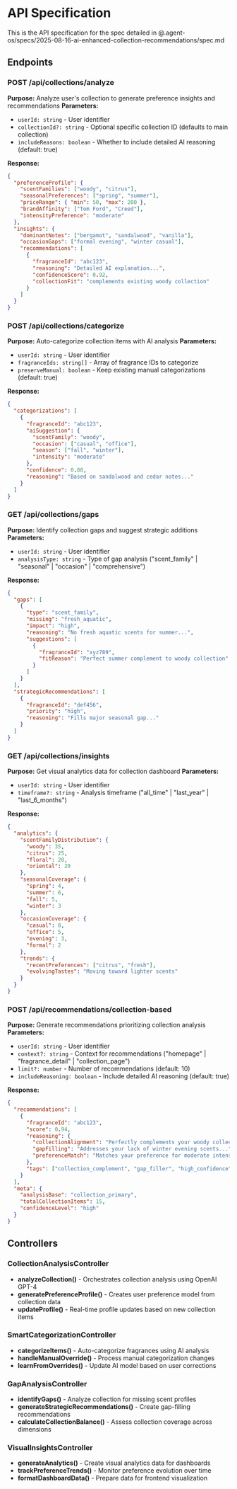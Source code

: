 # API Specification

This is the API specification for the spec detailed in @.agent-os/specs/2025-08-16-ai-enhanced-collection-recommendations/spec.md

## Endpoints

### POST /api/collections/analyze

**Purpose:** Analyze user's collection to generate preference insights and recommendations
**Parameters:**

- `userId: string` - User identifier
- `collectionId?: string` - Optional specific collection ID (defaults to main collection)
- `includeReasons: boolean` - Whether to include detailed AI reasoning (default: true)

**Response:**

```json
{
  "preferenceProfile": {
    "scentFamilies": ["woody", "citrus"],
    "seasonalPreferences": ["spring", "summer"],
    "priceRange": { "min": 50, "max": 200 },
    "brandAffinity": ["Tom Ford", "Creed"],
    "intensityPreference": "moderate"
  },
  "insights": {
    "dominantNotes": ["bergamot", "sandalwood", "vanilla"],
    "occasionGaps": ["formal evening", "winter casual"],
    "recommendations": [
      {
        "fragranceId": "abc123",
        "reasoning": "Detailed AI explanation...",
        "confidenceScore": 0.92,
        "collectionFit": "complements existing woody collection"
      }
    ]
  }
}
```

### POST /api/collections/categorize

**Purpose:** Auto-categorize collection items with AI analysis
**Parameters:**

- `userId: string` - User identifier
- `fragranceIds: string[]` - Array of fragrance IDs to categorize
- `preserveManual: boolean` - Keep existing manual categorizations (default: true)

**Response:**

```json
{
  "categorizations": [
    {
      "fragranceId": "abc123",
      "aiSuggestion": {
        "scentFamily": "woody",
        "occasion": ["casual", "office"],
        "season": ["fall", "winter"],
        "intensity": "moderate"
      },
      "confidence": 0.88,
      "reasoning": "Based on sandalwood and cedar notes..."
    }
  ]
}
```

### GET /api/collections/gaps

**Purpose:** Identify collection gaps and suggest strategic additions
**Parameters:**

- `userId: string` - User identifier
- `analysisType: string` - Type of gap analysis ("scent_family" | "seasonal" | "occasion" | "comprehensive")

**Response:**

```json
{
  "gaps": [
    {
      "type": "scent_family",
      "missing": "fresh_aquatic",
      "impact": "high",
      "reasoning": "No fresh aquatic scents for summer...",
      "suggestions": [
        {
          "fragranceId": "xyz789",
          "fitReason": "Perfect summer complement to woody collection"
        }
      ]
    }
  ],
  "strategicRecommendations": [
    {
      "fragranceId": "def456",
      "priority": "high",
      "reasoning": "Fills major seasonal gap..."
    }
  ]
}
```

### GET /api/collections/insights

**Purpose:** Get visual analytics data for collection dashboard
**Parameters:**

- `userId: string` - User identifier
- `timeframe?: string` - Analysis timeframe ("all_time" | "last_year" | "last_6_months")

**Response:**

```json
{
  "analytics": {
    "scentFamilyDistribution": {
      "woody": 35,
      "citrus": 25,
      "floral": 20,
      "oriental": 20
    },
    "seasonalCoverage": {
      "spring": 4,
      "summer": 6,
      "fall": 5,
      "winter": 3
    },
    "occasionCoverage": {
      "casual": 8,
      "office": 5,
      "evening": 3,
      "formal": 2
    },
    "trends": {
      "recentPreferences": ["citrus", "fresh"],
      "evolvingTastes": "Moving toward lighter scents"
    }
  }
}
```

### POST /api/recommendations/collection-based

**Purpose:** Generate recommendations prioritizing collection analysis
**Parameters:**

- `userId: string` - User identifier
- `context?: string` - Context for recommendations ("homepage" | "fragrance_detail" | "collection_page")
- `limit?: number` - Number of recommendations (default: 10)
- `includeReasoning: boolean` - Include detailed AI reasoning (default: true)

**Response:**

```json
{
  "recommendations": [
    {
      "fragranceId": "abc123",
      "score": 0.94,
      "reasoning": {
        "collectionAlignment": "Perfectly complements your woody collection...",
        "gapFilling": "Addresses your lack of winter evening scents...",
        "preferenceMatch": "Matches your preference for moderate intensity..."
      },
      "tags": ["collection_complement", "gap_filler", "high_confidence"]
    }
  ],
  "meta": {
    "analysisBase": "collection_primary",
    "totalCollectionItems": 15,
    "confidenceLevel": "high"
  }
}
```

## Controllers

### CollectionAnalysisController

- **analyzeCollection()** - Orchestrates collection analysis using OpenAI GPT-4
- **generatePreferenceProfile()** - Creates user preference model from collection data
- **updateProfile()** - Real-time profile updates based on new collection items

### SmartCategorizationController

- **categorizeItems()** - Auto-categorize fragrances using AI analysis
- **handleManualOverride()** - Process manual categorization changes
- **learnFromOverrides()** - Update AI model based on user corrections

### GapAnalysisController

- **identifyGaps()** - Analyze collection for missing scent profiles
- **generateStrategicRecommendations()** - Create gap-filling recommendations
- **calculateCollectionBalance()** - Assess collection coverage across dimensions

### VisualInsightsController

- **generateAnalytics()** - Create visual analytics data for dashboards
- **trackPreferenceTrends()** - Monitor preference evolution over time
- **formatDashboardData()** - Prepare data for frontend visualization

